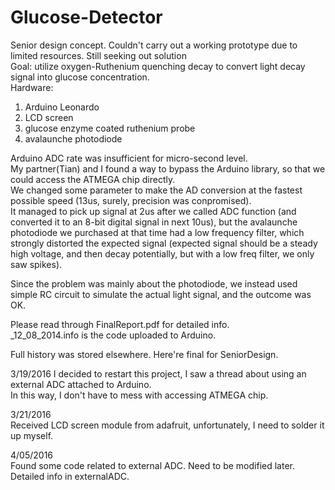 # Glucose-Detector
Senior design concept. Couldn't carry out a working prototype due to limited resources. Still seeking out solution  
Goal: utilize oxygen-Ruthenium quenching decay to convert light decay signal into glucose concentration.  
Hardware:  
1. Arduino Leonardo  
2. LCD screen  
3. glucose enzyme coated ruthenium probe  
4. avalaunche photodiode

Arduino ADC rate was insufficient for micro-second level.  
My partner(Tian) and I found a way to bypass the Arduino library, so that we could access the ATMEGA chip directly.  
We changed some parameter to make the AD conversion at the fastest possible speed (13us, surely, precision was conpromised).  
It managed to pick up signal at 2us after we called ADC function (and converted it to an 8-bit digital signal in next 10us), but the avalaunche photodiode we purchased at that time had a low frequency filter, which strongly distorted the expected signal (expected signal should be a steady high voltage, and then decay potentially, but with a low freq filter, we only saw spikes).  

Since the problem was mainly about the photodiode, we instead used simple RC circuit to simulate the actual light signal, and the outcome was OK.  

Please read through FinalReport.pdf for detailed info.  
_12_08_2014.info is the code uploaded to Arduino.

Full history was stored elsewhere. Here're final for SeniorDesign.  

3/19/2016
I decided to restart this project, I saw a thread about using an external ADC attached to Arduino.  
In this way, I don't have to mess with accessing ATMEGA chip.   

3/21/2016  
Received LCD screen module from adafruit, unfortunately, I need to solder it up myself.  

4/05/2016  
Found some code related to external ADC. Need to be modified later. Detailed info in externalADC.  
